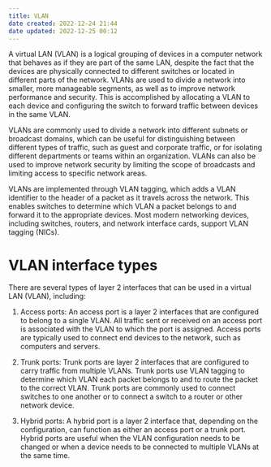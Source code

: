 ```yaml
---
title: VLAN
date created: 2022-12-24 21:44
date updated: 2022-12-25 00:12
---
```


A virtual LAN (VLAN) is a logical grouping of devices in a computer network that behaves as if they are part of the same LAN, despite the fact that the devices are physically connected to different switches or located in different parts of the network. VLANs are used to divide a network into smaller, more manageable segments, as well as to improve network performance and security. This is accomplished by allocating a VLAN to each device and configuring the switch to forward traffic between devices in the same VLAN.

VLANs are commonly used to divide a network into different subnets or broadcast domains, which can be useful for distinguishing between different types of traffic, such as guest and corporate traffic, or for isolating different departments or teams within an organization. VLANs can also be used to improve network security by limiting the scope of broadcasts and limiting access to specific network areas.

VLANs are implemented through VLAN tagging, which adds a VLAN identifier to the header of a packet as it travels across the network. This enables switches to determine which VLAN a packet belongs to and forward it to the appropriate devices. Most modern networking devices, including switches, routers, and network interface cards, support VLAN tagging (NICs).

# VLAN interface types

There are several types of layer 2 interfaces that can be used in a virtual LAN (VLAN), including:

1. Access ports: An access port is a layer 2 interfaces that are configured to belong to a single VLAN. All traffic sent or received on an access port is associated with the VLAN to which the port is assigned. Access ports are typically used to connect end devices to the network, such as computers and servers.

2. Trunk ports: Trunk ports are layer 2 interfaces that are configured to carry traffic from multiple VLANs. Trunk ports use VLAN tagging to determine which VLAN each packet belongs to and to route the packet to the correct VLAN. Trunk ports are commonly used to connect switches to one another or to connect a switch to a router or other network device.

3. Hybrid ports: A hybrid port is a layer 2 interface that, depending on the configuration, can function as either an access port or a trunk port. Hybrid ports are useful when the VLAN configuration needs to be changed or when a device needs to be connected to multiple VLANs at the same time.

